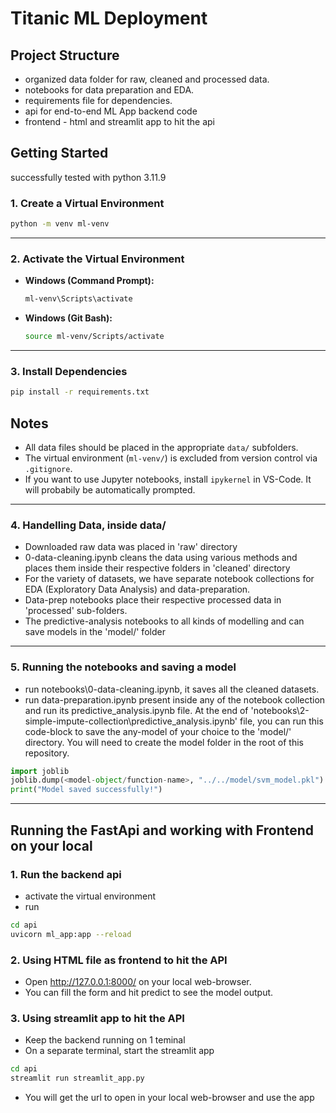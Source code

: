 # Titanic ML Deployment

## Project Structure

- organized data folder for raw, cleaned and processed data.
- notebooks for data preparation and EDA.
- requirements file for dependencies.
- api for end-to-end ML App backend code
- frontend - html and streamlit app to hit the api

## Getting Started

successfully tested with python 3.11.9

### 1. Create a Virtual Environment

```bash
python -m venv ml-venv
```
---
### 2. Activate the Virtual Environment

- **Windows (Command Prompt):**

  ```bash
  ml-venv\Scripts\activate
  ```

- **Windows (Git Bash):**

  ```bash
  source ml-venv/Scripts/activate
  ```
---
### 3. Install Dependencies

```bash
pip install -r requirements.txt
```

## Notes

- All data files should be placed in the appropriate `data/` subfolders.
- The virtual environment (`ml-venv/`) is excluded from version control via `.gitignore`.
- If you want to use Jupyter notebooks, install `ipykernel` in VS-Code. It will probabily be automatically prompted.

---

### 4. Handelling Data, inside data/

- Downloaded raw data was placed in 'raw' directory
- 0-data-cleaning.ipynb cleans the data using various methods and places them inside their respective folders in 'cleaned' directory
- For the variety of datasets, we have separate notebook collections for EDA (Exploratory Data Analysis) and data-preparation.
- Data-prep notebooks place their respective processed data in 'processed' sub-folders.
- The predictive-analysis notebooks to all kinds of modelling and can save models in the 'model/' folder
---
### 5. Running the notebooks and saving a model
- run notebooks\0-data-cleaning.ipynb, it saves all the cleaned datasets.
- run data-preparation.ipynb present inside any of the notebook collection and run its predictive_analysis.ipynb file. At the end of 'notebooks\2-simple-impute-collection\predictive_analysis.ipynb' file, you can run this code-block to save the any-model of your choice to the 'model/' directory. You will need to create the model folder in the root of this repository. 
```python
import joblib
joblib.dump(<model-object/function-name>, "../../model/svm_model.pkl")
print("Model saved successfully!")
```
---
## Running the FastApi and working with Frontend on your local

### 1. Run the backend api
- activate the virtual environment
- run 
```bash
cd api
uvicorn ml_app:app --reload
```

### 2. Using HTML file as frontend to hit the API
- Open http://127.0.0.1:8000/ on your local web-browser.
- You can fill the form and hit predict to see the model output.

### 3. Using streamlit app to hit the API
- Keep the backend running on 1 teminal
- On a separate terminal, start the streamlit app
```bash
cd api
streamlit run streamlit_app.py
```
- You will get the url to open in your local web-browser and use the app